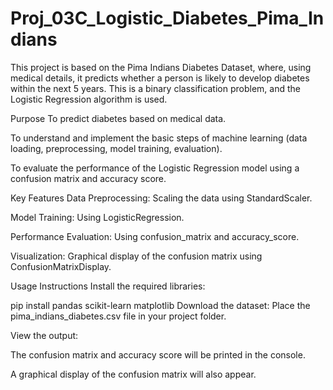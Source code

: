 # Proj_03C_Logistic_Diabetes_Pima_Indians

This project is based on the Pima Indians Diabetes Dataset, where, using medical details, it predicts whether a person is likely to develop diabetes within the next 5 years. This is a binary classification problem, and the Logistic Regression algorithm is used.

Purpose
To predict diabetes based on medical data.

To understand and implement the basic steps of machine learning (data loading, preprocessing, model training, evaluation).

To evaluate the performance of the Logistic Regression model using a confusion matrix and accuracy score.

Key Features
Data Preprocessing: Scaling the data using StandardScaler.

Model Training: Using LogisticRegression.

Performance Evaluation: Using confusion_matrix and accuracy_score.

Visualization: Graphical display of the confusion matrix using ConfusionMatrixDisplay.

Usage Instructions
Install the required libraries:

pip install pandas scikit-learn matplotlib
Download the dataset:
Place the pima_indians_diabetes.csv file in your project folder.


View the output:

The confusion matrix and accuracy score will be printed in the console.

A graphical display of the confusion matrix will also appear.
